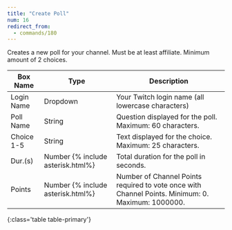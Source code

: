 ```yaml
---
title: "Create Poll"
num: 16
redirect_from:
  - commands/180
---
```


Creates a new poll for your channel. Must be at least affiliate. Minimum amount of 2 choices.

| Box Name | Type | Description | 
|-------|--------|--------
|Login Name | Dropdown |Your Twitch login name (all lowercase characters)
|Poll Name|String|Question displayed for the poll. Maximum: 60 characters.
|Choice 1-5|String|Text displayed for the choice. Maximum: 25 characters.
|Dur.(s)|Number {% include asterisk.html%}|Total duration for the poll in seconds.
|Points|Number {% include asterisk.html%}|Number of Channel Points required to vote once with Channel Points. Minimum: 0. Maximum: 1000000.
{:class='table table-primary'}











